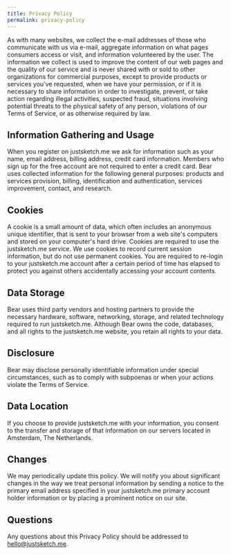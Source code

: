 ```yaml
---
title: Privacy Policy
permalink: privacy-policy
---
```


As with many websites, we collect the e-mail addresses of those who communicate with us via e-mail, aggregate information on what pages consumers access or visit, and information volunteered by the user. The information we collect is used to improve the content of our web pages and the quality of our service and is never shared with or sold to other organizations for commercial purposes, except to provide products or services you've requested, when we have your permission, or if it is necessary to share information in order to investigate, prevent, or take action regarding illegal activities, suspected fraud, situations involving potential threats to the physical safety of any person, violations of our Terms of Service, or as otherwise required by law.

## Information Gathering and Usage
When you register on justsketch.me we ask for information such as your name, email address, billing address, credit card information. Members who sign up for the free account are not required to enter a credit card.
Bear uses collected information for the following general purposes: products and services provision, billing, identification and authentication, services improvement, contact, and research.

## Cookies
A cookie is a small amount of data, which often includes an anonymous unique identifier, that is sent to your browser from a web site's computers and stored on your computer's hard drive.
Cookies are required to use the justsketch.me service.
We use cookies to record current session information, but do not use permanent cookies. You are required to re-login to your justsketch.me account after a certain period of time has elapsed to protect you against others accidentally accessing your account contents.

## Data Storage
Bear uses third party vendors and hosting partners to provide the necessary hardware, software, networking, storage, and related technology required to run justsketch.me. Although Bear owns the code, databases, and all rights to the justsketch.me website, you retain all rights to your data.

## Disclosure
Bear may disclose personally identifiable information under special circumstances, such as to comply with subpoenas or when your actions violate the Terms of Service.

## Data Location
If you choose to provide justsketch.me with your information, you consent to the transfer and storage of that information on our servers located in Amsterdam, The Netherlands.

## Changes
We may periodically update this policy. We will notify you about significant changes in the way we treat personal information by sending a notice to the primary email address specified in your justsketch.me primary account holder information or by placing a prominent notice on our site.

## Questions
Any questions about this Privacy Policy should be addressed to [hello@justsketch.me](mailto:hello@justsketch.me).